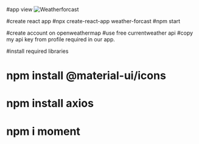 #app view
![Weatherforcast](https://github.com/ShwetaChavan13/weather-forcast-react/assets/155257376/ac10d05a-ab2f-4593-9075-2b7bafc0f568)

#create react app
#npx create-react-app weather-forcast
#npm start

#create account on openweathermap
#use free currentweather api
#copy my api key from profile required in our app.

#install required libraries
# npm install @material-ui/icons
# npm install axios
# npm i moment 

 






